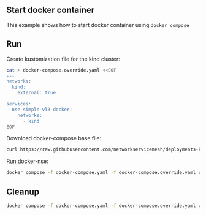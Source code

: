 ## Start docker container

This example shows how to start docker container using `docker compose`

## Run

Create kustomization file for the kind cluster:
```bash
cat > docker-compose.override.yaml <<EOF
---
networks:
  kind:
    external: true

services:
  nse-simple-vl3-docker:
    networks:
      - kind
EOF
```

Download docker-compose base file:
```bash
curl https://raw.githubusercontent.com/networkservicemesh/deployments-k8s/6041455e4a66928c83205a36ce813c15483549fa/apps/nse-simple-vl3-docker/docker-compose.yaml -o docker-compose.yaml
```

Run docker-nse:
```bash
docker compose -f docker-compose.yaml -f docker-compose.override.yaml up -d
```

## Cleanup

```bash
docker compose -f docker-compose.yaml -f docker-compose.override.yaml down
```

